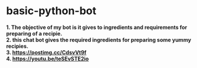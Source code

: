# basic-python-bot
<b>1. The objective of my bot is it gives to ingredients and requirements for preparing of a recipie.<br></b>
<b>2. this chat bot gives the required ingredients for preparing some yummy recipies.<br></b>
<b> 3. https://postimg.cc/CdsvVt9f <br> </b>
<b>4. https://youtu.be/teSEvSTE2io</b>


